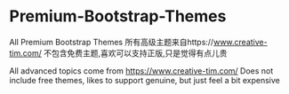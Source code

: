 # Premium-Bootstrap-Themes
All Premium Bootstrap Themes
所有高级主题来自https://www.creative-tim.com/
不包含免费主题,喜欢可以支持正版,只是觉得有点儿贵

All advanced topics come from https://www.creative-tim.com/
Does not include free themes, likes to support genuine, but just feel a bit expensive
